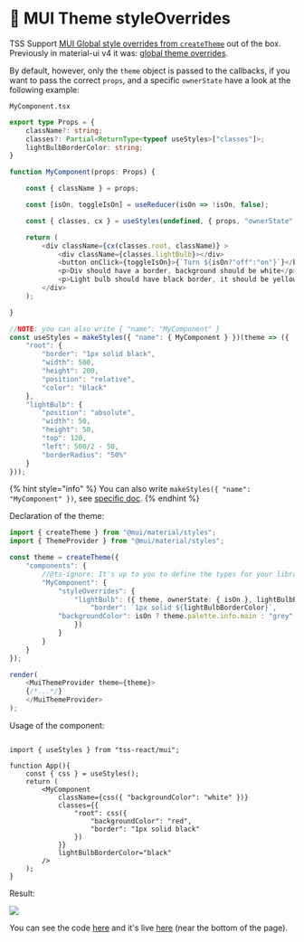 # 🍭 MUI Theme styleOverrides

TSS Support [MUI Global style overrides from `createTheme`](https://mui.com/customization/theme-components/%23global-style-overrides)  out of the box.  Previously in material-ui v4 it was: [global theme overrides](https://v4.mui.com/customization/components/#global-theme-override).

By default, however, only the `theme` object is passed to the callbacks, if you want to pass the correct `props`, and a specific `ownerState` have a look at the following example: &#x20;

`MyComponent.tsx`

```typescript
export type Props = {
    className?: string;
    classes?: Partial<ReturnType<typeof useStyles>["classes"]>;
    lightBulbBorderColor: string;
}

function MyComponent(props: Props) {

    const { className } = props;

    const [isOn, toggleIsOn] = useReducer(isOn => !isOn, false);

    const { classes, cx } = useStyles(undefined, { props, "ownerState": { isOn } });

    return (
        <div className={cx(classes.root, className)} >
            <div className={classes.lightBulb}></div>
            <button onClick={toggleIsOn}>{`Turn ${isOn?"off":"on"}`}</button>
            <p>Div should have a border, background should be white</p>
            <p>Light bulb should have black border, it should be yellow when turned on.</p>
        </div>
    );

}

//NOTE: you can also write { "name": "MyComponent" }
const useStyles = makeStyles({ "name": { MyComponent } })(theme => ({
    "root": {
        "border": "1px solid black",
        "width": 500,
        "height": 200,
        "position": "relative",
        "color": "black"
    },
    "lightBulb": {
        "position": "absolute",
        "width": 50,
        "height": 50,
        "top": 120,
        "left": 500/2 - 50,
        "borderRadius": "50%"
    }
}));
```

{% hint style="info" %}
You can also write `makeStyles({ "name": "MyComponent" })`, see [specific doc](api/makestyles.md#naming-the-stylesheets-useful-for-debugging-and-theme-styleoverrides).
{% endhint %}

Declaration of the theme: &#x20;

```typescript
import { createTheme } from "@mui/material/styles";
import { ThemeProvider } from "@mui/material/styles";

const theme = createTheme({
    "components": {
        //@ts-ignore: It's up to you to define the types for your library
        "MyComponent": {
            "styleOverrides": {
                "lightBulb": ({ theme, ownerState: { isOn }, lightBulbBorderColor })=>({
                    "border": `1px solid ${lightBulbBorderColor}`,
		    "backgroundColor": isOn ? theme.palette.info.main : "grey"
                })
            }		
        }
    }
});

render(
    <MuiThemeProvider theme={theme}>
    {/*...*/}
    </MuiThemeProvider>
);
```

Usage of the component: &#x20;

```tsx

import { useStyles } from "tss-react/mui";

function App(){
    const { css } = useStyles();
    return (
        <MyComponent 
            className={css({ "backgroundColor": "white" })}
            classes={{
                "root": css({
                    "backgroundColor": "red",
                    "border": "1px solid black"
                })
            }}
            lightBulbBorderColor="black"
        />
    );
}
```

Result: &#x20;

![](https://user-images.githubusercontent.com/6702424/159143760-85f2c42d-602d-4aad-a3f0-9338ff6e8c76.gif)

You can see the code [here](https://github.com/garronej/tss-react/tree/main/src/test/apps/spa) and it's live [here](https://www.tss-react.dev/test/) (near the bottom of the page). &#x20;
